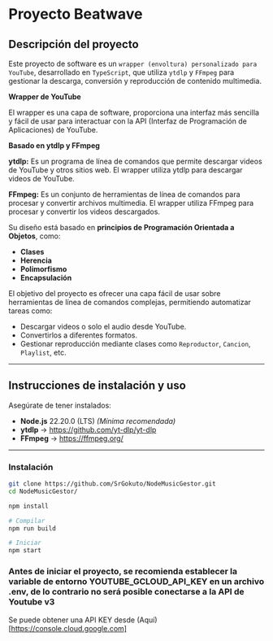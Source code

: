# Proyecto Beatwave

##  Descripción del proyecto

Este proyecto de software es un `wrapper (envoltura) personalizado para YouTube`, desarrollado en `TypeScript`, que utiliza `ytdlp` y `FFmpeg` para gestionar la descarga, conversión y reproducción de contenido multimedia.

**Wrapper de YouTube**

El wrapper es una capa de software, proporciona una interfaz más sencilla y fácil de usar para interactuar con la API (Interfaz de Programación de Aplicaciones) de YouTube.

**Basado en ytdlp y FFmpeg**

**ytdlp:** Es un programa de línea de comandos que permite descargar videos de YouTube y otros sitios web. El wrapper utiliza ytdlp para descargar videos de YouTube.

**FFmpeg:** Es un conjunto de herramientas de línea de comandos para procesar y convertir archivos multimedia. El wrapper utiliza FFmpeg para procesar y convertir los videos descargados.

Su diseño está basado en **principios de Programación Orientada a Objetos**, como:

- **Clases**
- **Herencia**
- **Polimorfismo**
- **Encapsulación**

El objetivo del proyecto es ofrecer una capa fácil de usar sobre herramientas de línea de comandos complejas, permitiendo automatizar tareas como:

- Descargar videos o solo el audio desde YouTube.
- Convertirlos a diferentes formatos.
- Gestionar reproducción mediante clases como `Reproductor`, `Cancion`, `Playlist`, etc.

--- 

## Instrucciones de instalación y uso

Asegúrate de tener instalados:

- **Node.js** 22.20.0 (LTS) _(Mínima recomendada)_
- **ytdlp** → https://github.com/yt-dlp/yt-dlp
- **FFmpeg** → https://ffmpeg.org/

---

### Instalación

```bash
git clone https://github.com/SrGokuto/NodeMusicGestor.git
cd NodeMusicGestor/

npm install

# Compilar
npm run build

# Iniciar
npm start
```

### Antes de iniciar el proyecto, se recomienda establecer la variable de entorno YOUTUBE_GCLOUD_API_KEY en un archivo .env, de lo contrario no será posible conectarse a la API de Youtube v3

Se puede obtener una API KEY desde (Aquí)[https://console.cloud.google.com]
